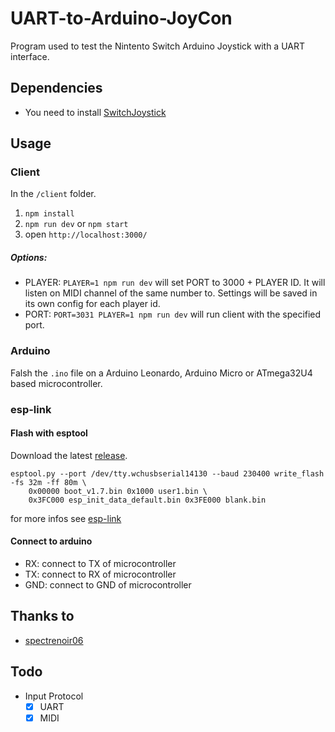 # UART-to-Arduino-JoyCon
Program used to test the Nintento Switch Arduino Joystick with a UART interface.

## Dependencies
 - You need to install [SwitchJoystick](https://github.com/HackerLoop/Arduino-JoyCon-Library-for-Nintendo-Switch)

## Usage
### Client
In the `/client` folder.
1. `npm install`
2. `npm run dev` or `npm start`
3. open `http://localhost:3000/`

##### Options:
- PLAYER: `PLAYER=1 npm run dev` will set PORT to 3000 + PLAYER ID. It will listen on MIDI channel of the same number to. Settings will be saved in its own config for each player id.
- PORT: `PORT=3031 PLAYER=1 npm run dev` will run client with the specified port.

### Arduino
Falsh the `.ino` file on a Arduino Leonardo,  Arduino Micro or ATmega32U4 based microcontroller.

### esp-link

#### Flash with esptool
Download the latest [release](https://github.com/jeelabs/esp-link/releases).

```
esptool.py --port /dev/tty.wchusbserial14130 --baud 230400 write_flash -fs 32m -ff 80m \
    0x00000 boot_v1.7.bin 0x1000 user1.bin \
    0x3FC000 esp_init_data_default.bin 0x3FE000 blank.bin
```

for more infos see [esp-link](https://github.com/jeelabs/esp-link)

#### Connect to arduino
- RX: connect to TX of microcontroller
- TX: connect to RX of microcontroller
- GND: connect to GND of microcontroller

## Thanks to
 - [spectrenoir06](https://github.com/spectrenoir06)

## Todo
- Input Protocol
  - [x] UART
  - [x] MIDI